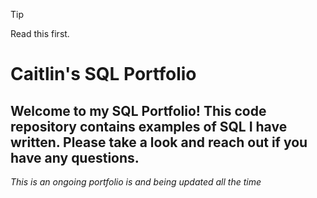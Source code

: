 > [!TIP]
> Read this first.


# Caitlin's SQL Portfolio

## Welcome to my SQL Portfolio! This code repository contains examples of SQL I have written.  Please take a look and reach out if you have any questions.

*This is an ongoing portfolio is and being updated all the time*
